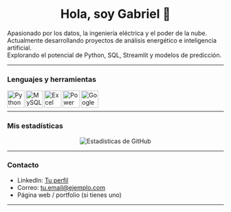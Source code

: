 <h1 align="center">Hola, soy Gabriel 👋</h1>

Apasionado por los datos, la ingeniería eléctrica y el poder de la nube.  
Actualmente desarrollando proyectos de análisis energético e inteligencia artificial.  
Explorando el potencial de Python, SQL, Streamlit y modelos de predicción.  

---

###  Lenguajes y herramientas

<img align="left" alt="Python" width="40px" src="https://img.shields.io/badge/Python-3776AB?style=for-the-badge&logo=python&logoColor=white" />
<img align="left" alt="MySQL" width="40px" src="https://img.shields.io/badge/MySQL-005C84?style=for-the-badge&logo=mysql&logoColor=white" />
<img align="left" alt="Excel" width="40px" src="https://img.shields.io/badge/Excel-217346?style=for-the-badge&logo=microsoft-excel&logoColor=white" />
<img align="left" alt="Power BI" width="40px" src="https://img.shields.io/badge/Power%20BI-F2C811?style=for-the-badge&logo=power%20bi&logoColor=black" />
<img align="left" alt="Google Cloud" width="40px" src="https://img.shields.io/badge/Google%20Cloud-4285F4?style=for-the-badge&logo=google-cloud&logoColor=white" />
<br><br>

---

###  Mis estadísticas

<p align="center">
  <img src="https://github-readme-stats.vercel.app/api?username=gabyx7677&show_icons=true&theme=dark" alt="Estadísticas de GitHub" />
</p>

---

###  Contacto

- LinkedIn: [Tu perfil](https://www.linkedin.com/in/tuusuario/)
- Correo: tu.email@ejemplo.com
- Página web / portfolio (si tienes uno)

---
